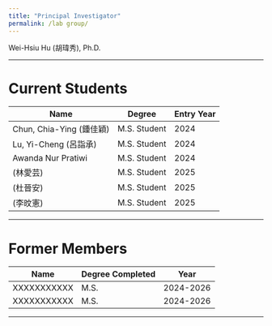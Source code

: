 ```yaml
---
title: "Principal Investigator"
permalink: /lab group/
---
```

Wei-Hsiu Hu (胡瑋秀), Ph.D.  

---

# Current Students

| Name              | Degree        | Entry Year |
|-------------------|---------------|------------|
| Chun, Chia-Ying (鍾佳穎)      | M.S. Student  | 2024       |
| Lu, Yi-Cheng (呂詣承) | M.S. Student  | 2024       |
| Awanda Nur Pratiwi     | M.S. Student  | 2024       |
| (林愛芸)      | M.S. Student  | 2025       |
| (杜晉安)  | M.S. Student  | 2025       |
| (李旼憲)     | M.S. Student  | 2025       |

---

# Former Members

| Name             | Degree Completed |    Year   |
|------------------|------------------|-----------|
| XXXXXXXXXXX      | M.S.             | 2024-2026 |
| XXXXXXXXXXX      | M.S.             | 2024-2026 |

---

<!--# 📷 Group Photos
<!--（可放一張實驗室團體照或成員活動照片）
<!-- 圖片放在 images/members.jpg，可自行更換檔名 
<!-- <img src="/images/members.jpg" alt="Group Photo" width="80%" style="border-radius: 10px; margin-top: 10px;">-->
